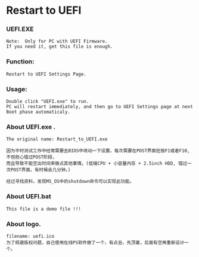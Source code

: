 # Restart to UEFI

### UEFI.EXE 
	Note:  Only for PC with UEFI Firmware. 
	If you need it, get this file is enough.

### Function: 
	Restart to UEFI Settings Page.

### Usage:
	Double click "UEFI.exe" to run. 
 	PC will restart immediately, and then go to UEFI Settings page at next Boot phase automaticaly.

### About UEFI.exe . 
	The original name: Restart_to_UEFI.exe
	
	因为平时测试工作中经常需要去BIOS中改动一下设置，每次需要在POST界面狂按F1或者F10, 不但担心错过POST阶段，
	而且导致不能空出时间来做点其他事情。(低端CPU + 小容量内存 + 2.5inch HDD, 错过一次POST界面，有时候会几分钟。)
	
	经过寻找资料，发现MS_OS中的shutdown命令可以实现此功能。

### About UEFI.bat
	This file is a demo file !!!
	
### About logo. 
	filename: uefi.ico
	为了规避版权问题，自己使用在线PS软件做了一个，有点丑，先顶着，后面有空再重新设计一个。
  
